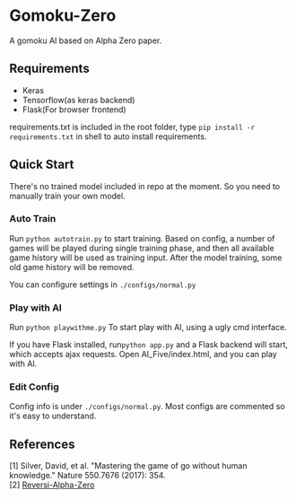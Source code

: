 # Gomoku-Zero
A gomoku AI based on Alpha Zero paper.  

## Requirements
* Keras  
* Tensorflow(as keras backend)  
* Flask(For browser frontend)  

requirements.txt is included in the root folder, type `pip install -r requirements.txt` in shell to auto install requirements.

## Quick Start
There's no trained model included in repo at the moment. So you need to manually train your own model.

### Auto Train
Run ``python autotrain.py`` to start training. Based on config, a number of games will be played during single training phase, and then all available game history will be used as training input. After the model training, some old game history will be removed.

You can configure settings in `./configs/normal.py`

### Play with AI
Run ``python playwithme.py`` To start play with AI, using a ugly cmd interface.

If you have Flask installed, run```python app.py``` and a Flask backend will start, which accepts ajax requests. Open AI_Five/index.html, and you can play with AI.

### Edit Config
Config info is under `./configs/normal.py`. Most configs are commented so it's easy to understand.  

## References
[1] Silver, David, et al. "Mastering the game of go without human knowledge." Nature 550.7676 (2017): 354.  
[2] [Reversi-Alpha-Zero](https://github.com/mokemokechicken/reversi-alpha-zero)
